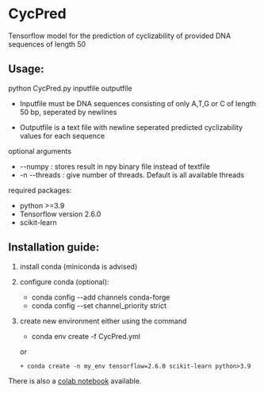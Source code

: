 # CycPred
Tensorflow model for the prediction of cyclizability of provided DNA sequences of length 50

## Usage:

python CycPred.py inputfile outputfile

+ Inputfile must be DNA sequences consisting of only A,T,G or C of length 50 bp, seperated by newlines

+ Outputfile is a text file with newline seperated predicted cyclizability values for each sequence

optional arguments

+ --numpy : stores result in npy binary file instead of textfile
+ -n --threads : give number of threads. Default is all available threads



required packages:
+ python >=3.9
+ Tensorflow version 2.6.0
+ scikit-learn

## Installation guide:

1. install conda (miniconda is advised)
2. configure conda (optional):
      + conda config --add channels conda-forge
      + conda config --set channel_priority strict
3. create new environment either using the command
      + conda env create -f CycPred.yml

           
      or
     
     
       + conda create -n my_env tensorflow=2.6.0 scikit-learn python>3.9


There is also a [colab notebook](https://colab.research.google.com/drive/1ng2dKkaZobSYHPWGgZKz4SFIS1peZfWh?usp=sharing) available.
